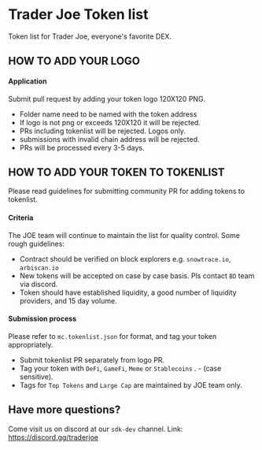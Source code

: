 # Trader Joe Token list
Token list for Trader Joe, everyone's favorite DEX.

## HOW TO ADD YOUR LOGO

#### Application
Submit pull request by adding your token logo 120X120 PNG. 
- Folder name need to be named with the token address 
- If logo is not png or exceeds 120X120 it will be rejected. 
- PRs including tokenlist will be rejected. Logos only. 
- submissions with invalid chain address will be rejected. 
- PRs will be processed every 3-5 days. 


## HOW TO ADD YOUR TOKEN TO TOKENLIST
Please read guidelines for submitting community PR for adding tokens to tokenlist. 


#### Criteria
The JOE team will continue to maintain the list for quality control. Some rough guidelines:
- Contract should be verified on block explorers e.g. `snowtrace.io`, `arbiscan.io`
- New tokens will be accepted on case by case basis. Pls contact `BD` team via discord. 
- Token should have established liquidity, a good number of liquidity providers, and 15 day volume. 

#### Submission process
Please refer to `mc.tokenlist.json` for format, and tag your token appropriately. 
- Submit tokenlist PR separately from logo PR.
- Tag your token with `DeFi`, `GameFi`, `Meme` or `Stablecoins` . - (case sensitive). 
- Tags for `Top Tokens` and `Large Cap` are maintained by JOE team only. 




## Have more questions?
Come visit us on discord at our `sdk-dev` channel. 
Link: https://discord.gg/traderjoe
